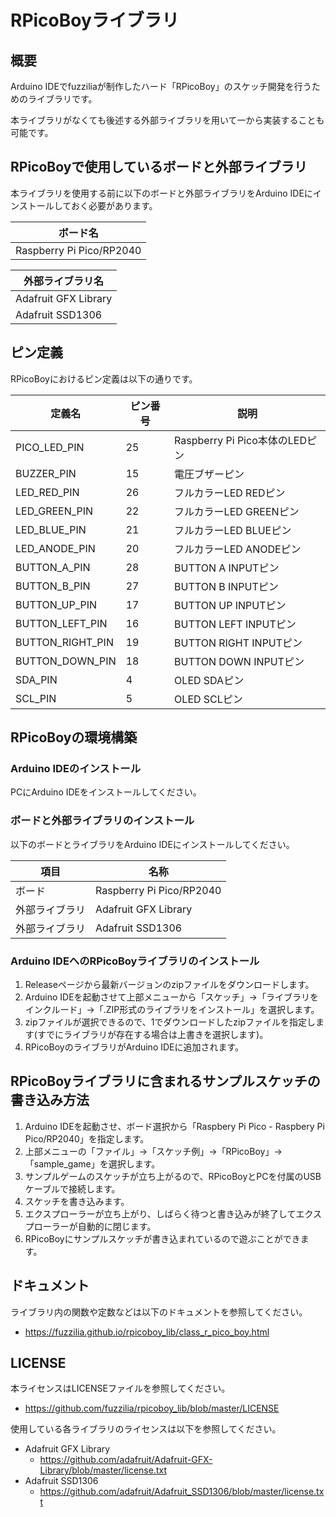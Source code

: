 # RPicoBoyライブラリ

## 概要
Arduino IDEでfuzziliaが制作したハード「RPicoBoy」のスケッチ開発を行うためのライブラリです。

本ライブラリがなくても後述する外部ライブラリを用いて一から実装することも可能です。

## RPicoBoyで使用しているボードと外部ライブラリ

本ライブラリを使用する前に以下のボードと外部ライブラリをArduino IDEにインストールしておく必要があります。

|ボード名|
|---|
|Raspberry Pi Pico/RP2040|


|外部ライブラリ名|
|---|
|Adafruit GFX Library|
|Adafruit SSD1306|

## ピン定義

RPicoBoyにおけるピン定義は以下の通りです。

|定義名|ピン番号|説明|
|---|---|---|
|PICO_LED_PIN|25|Raspberry Pi Pico本体のLEDピン|
|BUZZER_PIN|15|電圧ブザーピン|
|LED_RED_PIN|26|フルカラーLED REDピン|
|LED_GREEN_PIN|22|フルカラーLED GREENピン|
|LED_BLUE_PIN|21|フルカラーLED BLUEピン|
|LED_ANODE_PIN|20|フルカラーLED ANODEピン|
|BUTTON_A_PIN|28|BUTTON A INPUTピン|
|BUTTON_B_PIN|27|BUTTON B INPUTピン|
|BUTTON_UP_PIN|17|BUTTON UP INPUTピン|
|BUTTON_LEFT_PIN|16|BUTTON LEFT INPUTピン|
|BUTTON_RIGHT_PIN|19|BUTTON RIGHT INPUTピン|
|BUTTON_DOWN_PIN|18|BUTTON DOWN INPUTピン|
|SDA_PIN|4|OLED SDAピン|
|SCL_PIN|5|OLED SCLピン|

## RPicoBoyの環境構築

### Arduino IDEのインストール

PCにArduino IDEをインストールしてください。

### ボードと外部ライブラリのインストール

以下のボードとライブラリをArduino IDEにインストールしてください。

|項目|名称|
|---|---|
|ボード|Raspberry Pi Pico/RP2040|
|外部ライブラリ|Adafruit GFX Library|
|外部ライブラリ|Adafruit SSD1306|

### Arduino IDEへのRPicoBoyライブラリのインストール

1. Releaseページから最新バージョンのzipファイルをダウンロードします。
2. Arduino IDEを起動させて上部メニューから「スケッチ」→「ライブラリをインクルード」→「.ZIP形式のライブラリをインストール」を選択します。
3. zipファイルが選択できるので、1でダウンロードしたzipファイルを指定します(すでにライブラリが存在する場合は上書きを選択します)。
4. RPicoBoyのライブラリがArduino IDEに追加されます。

## RPicoBoyライブラリに含まれるサンプルスケッチの書き込み方法

1. Arduino IDEを起動させ、ボード選択から「Raspbery Pi Pico - Raspbery Pi Pico/RP2040」を指定します。
2. 上部メニューの「ファイル」→「スケッチ例」→「RPicoBoy」→「sample_game」を選択します。
3. サンプルゲームのスケッチが立ち上がるので、RPicoBoyとPCを付属のUSBケーブルで接続します。
4. スケッチを書き込みます。
5. エクスプローラーが立ち上がり、しばらく待つと書き込みが終了してエクスプローラーが自動的に閉じます。
6. RPicoBoyにサンプルスケッチが書き込まれているので遊ぶことができます。

## ドキュメント

ライブラリ内の関数や定数などは以下のドキュメントを参照してください。

- https://fuzzilia.github.io/rpicoboy_lib/class_r_pico_boy.html

## LICENSE

本ライセンスはLICENSEファイルを参照してください。
- https://github.com/fuzzilia/rpicoboy_lib/blob/master/LICENSE

使用している各ライブラリのライセンスは以下を参照してください。

- Adafruit GFX Library
  - https://github.com/adafruit/Adafruit-GFX-Library/blob/master/license.txt
- Adafruit SSD1306
  - https://github.com/adafruit/Adafruit_SSD1306/blob/master/license.txt